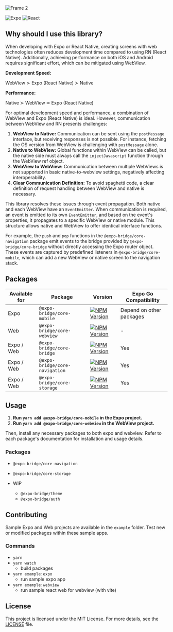 ![Frame 2](https://github.com/dividenconquer/expo-bridge/assets/47938592/11f7be72-e0a2-4204-a211-463f0a46194c)

![Expo](https://img.shields.io/badge/expo-1C1E24?style=for-the-badge&logo=expo&logoColor=#D04A37)
![React](https://img.shields.io/badge/react-%2320232a.svg?style=for-the-badge&logo=react&logoColor=%2361DAFB)

## Why should I use this library?

When developing with Expo or React Native, creating screens with web technologies often reduces development time compared to using RN (React Native). Additionally, achieving performance on both iOS and Android requires significant effort, which can be mitigated using WebView.

**Development Speed:**

WebView ≻ Expo (React Native) ≻ Native

**Performance:**

Native ≻ WebView ≂ Expo (React Native)

For optimal development speed and performance, a combination of WebView and Expo (React Native) is ideal. However, communication between WebView and RN presents challenges:

1. **WebView to Native:** Communication can be sent using the `postMessage` interface, but receiving responses is not possible. For instance, fetching the OS version from WebView is challenging with `postMessage` alone.
2. **Native to WebView:** Global functions within WebView can be called, but the native side must always call the `injectJavascript` function through the WebView ref object.
3. **WebView to WebView:** Communication between multiple WebViews is not supported in basic native-to-webview settings, negatively affecting interoperability.
4. **Clear Communication Definition:** To avoid spaghetti code, a clear definition of request handling between WebView and native is necessary.

This library resolves these issues through event propagation. Both native and each WebView have an `EventEmitter`. When communication is required, an event is emitted to its own `EventEmitter`, and based on the event's properties, it propagates to a specific WebView or native module. This structure allows native and WebView to offer identical interface functions.

For example, the `push` and `pop` functions in the `@expo-bridge/core-navigation` package emit events to the bridge provided by `@expo-bridge/core-bridge` without directly accessing the Expo router object. These events are captured by predefined listeners in `@expo-bridge/core-mobile`, which can add a new WebView or native screen to the navigation stack.

## Packages

| Available for | Package                        | Version                                                                                      | Expo Go Compatibility    |
| ------------- | ------------------------------ | -------------------------------------------------------------------------------------------- | ------------------------ |
| Expo          | `@expo-bridge/core-mobile`     | [![NPM Version](https://img.shields.io/npm/v/@expo-bridge/core-mobile.svg?style=flat)]()     | Depend on other packages |
| Web           | `@expo-bridge/core-webview`    | [![NPM Version](https://img.shields.io/npm/v/@expo-bridge/core-webview.svg?style=flat)]()    | -                        |
| Expo / Web    | `@expo-bridge/core-bridge`     | [![NPM Version](https://img.shields.io/npm/v/@expo-bridge/core-bridge.svg?style=flat)]()     | Yes                      |
| Expo / Web    | `@expo-bridge/core-navigation` | [![NPM Version](https://img.shields.io/npm/v/@expo-bridge/core-navigation.svg?style=flat)]() | Yes                      |
| Expo / Web    | `@expo-bridge/core-storage`    | [![NPM Version](https://img.shields.io/npm/v/@expo-bridge/core-storage.svg?style=flat)]()    | Yes                      |

## Usage

1. **Run `yarn add @expo-bridge/core-mobile` in the Expo project.**
2. **Run `yarn add @expo-bridge/core-webview` in the WebView project.**

Then, install any necessary packages to both expo and webview. Refer to each package's documentation for installation and usage details.

### Packages

- `@expo-bridge/core-navigation`
- `@expo-bridge/core-storage`

- WIP
  - `@expo-bridge/theme`
  - `@expo-bridge/auth`

## Contributing

Sample Expo and Web projects are available in the `example` folder. Test new or modified packages within these sample apps.

### Commands

- `yarn`
- `yarn watch`
  - build packages
- `yarn example:expo`
  - run sample expo app
- `yarn example:webview`
  - run sample react web for webview (with vite)

## License

This project is licensed under the MIT License. For more details, see the [LICENSE](./LICENSE) file.
